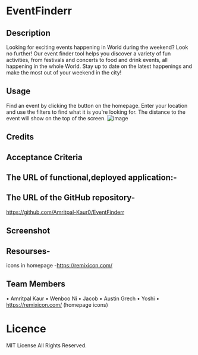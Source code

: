 # EventFinderr

## Description

Looking for exciting events happening in World during the weekend? Look no further! Our event finder tool helps you discover a variety of fun activities, from festivals and concerts to food and drink events, all happening in the whole World. Stay up to date on the latest happenings and make the most out of your weekend in the city!

## Usage
Find an event by clicking the button on the homepage. Enter your location and use the filters to find what it is you're looking for. The distance to the event will show on the top of the screen.
![image](https://user-images.githubusercontent.com/120323086/233502349-4a169fdc-f269-4a90-93a2-050f9ded4434.png)


## Credits

## Acceptance Criteria

## The URL of functional,deployed application:-

## The URL of the GitHub repository-

https://github.com/Amritpal-Kaur0/EventFinderr

## Screenshot

## Resourses-

icons in homepage -https://remixicon.com/

## Team Members

• Amritpal Kaur
• Wenboo Ni
• Jacob
• Austin Grech
• Yoshi
• https://remixicon.com/ (homepage icons)

# Licence

MIT License
All Rights Reserved.

